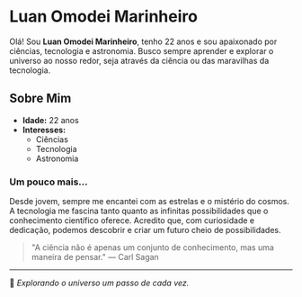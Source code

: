 # Luan Omodei Marinheiro

Olá! Sou **Luan Omodei Marinheiro**, tenho 22 anos e sou apaixonado por ciências, tecnologia e astronomia. Busco sempre aprender e explorar o universo ao nosso redor, seja através da ciência ou das maravilhas da tecnologia.

## Sobre Mim
- **Idade:** 22 anos
- **Interesses:**
  - Ciências
  - Tecnologia
  - Astronomia
    

### Um pouco mais...

Desde jovem, sempre me encantei com as estrelas e o mistério do cosmos. A tecnologia me fascina tanto quanto as infinitas possibilidades que o conhecimento científico oferece. Acredito que, com curiosidade e dedicação, podemos descobrir e criar um futuro cheio de possibilidades.

> "A ciência não é apenas um conjunto de conhecimento, mas uma maneira de pensar." — Carl Sagan

---

🌌 *Explorando o universo um passo de cada vez.*
